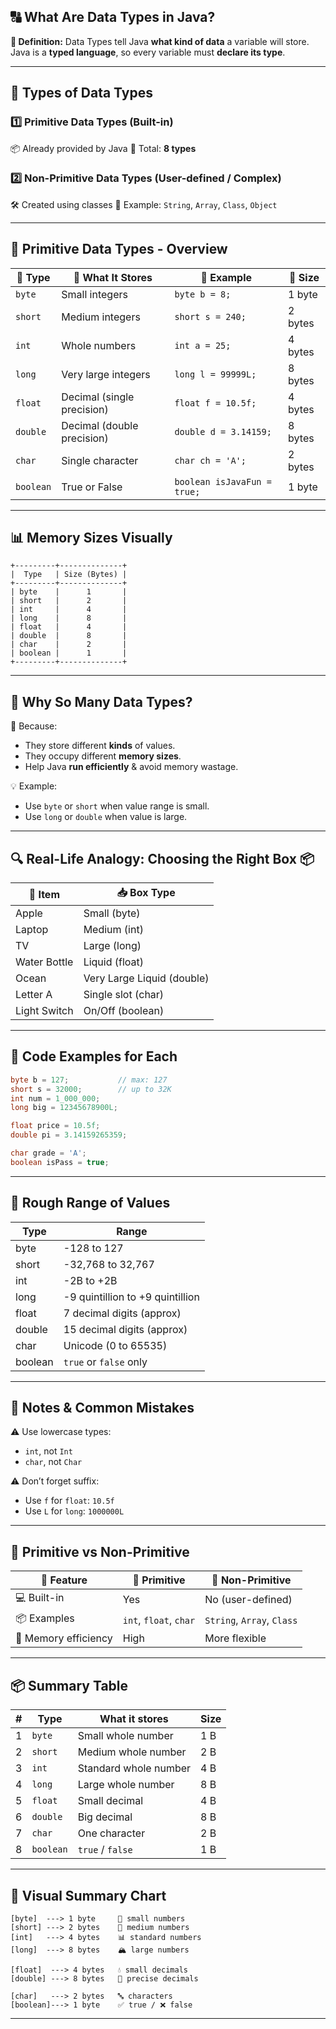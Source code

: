 ## 🔠 **What Are Data Types in Java?**

**🧭 Definition:**
Data Types tell Java **what kind of data** a variable will store.
Java is a **typed language**, so every variable must **declare its type**.

---

## 🌳 **Types of Data Types**

### 1️⃣ **Primitive Data Types (Built-in)**

📦 Already provided by Java
🧩 Total: **8 types**

### 2️⃣ **Non-Primitive Data Types (User-defined / Complex)**

🛠️ Created using classes
🧵 Example: `String`, `Array`, `Class`, `Object`

---

## 🧬 **Primitive Data Types - Overview**

| 🧪 Type   | 🌟 What It Stores          | 🧠 Example                  | 🧮 Size |
| --------- | -------------------------- | --------------------------- | ------- |
| `byte`    | Small integers             | `byte b = 8;`               | 1 byte  |
| `short`   | Medium integers            | `short s = 240;`            | 2 bytes |
| `int`     | Whole numbers              | `int a = 25;`               | 4 bytes |
| `long`    | Very large integers        | `long l = 99999L;`          | 8 bytes |
| `float`   | Decimal (single precision) | `float f = 10.5f;`          | 4 bytes |
| `double`  | Decimal (double precision) | `double d = 3.14159;`       | 8 bytes |
| `char`    | Single character           | `char ch = 'A';`            | 2 bytes |
| `boolean` | True or False              | `boolean isJavaFun = true;` | 1 byte  |

---

## 📊 **Memory Sizes Visually**

```
+---------+--------------+
|  Type   | Size (Bytes) |
+---------+--------------+
| byte    |      1       |
| short   |      2       |
| int     |      4       |
| long    |      8       |
| float   |      4       |
| double  |      8       |
| char    |      2       |
| boolean |      1       |
+---------+--------------+
```

---

## 🧠 **Why So Many Data Types?**

🎯 Because:

* They store different **kinds** of values.
* They occupy different **memory sizes**.
* Help Java **run efficiently** & avoid memory wastage.

💡 Example:

* Use `byte` or `short` when value range is small.
* Use `long` or `double` when value is large.

---

## 🔍 **Real-Life Analogy: Choosing the Right Box 📦**

| 🍎 Item      | 📥 Box Type                |
| ------------ | -------------------------- |
| Apple        | Small (byte)               |
| Laptop       | Medium (int)               |
| TV           | Large (long)               |
| Water Bottle | Liquid (float)             |
| Ocean        | Very Large Liquid (double) |
| Letter A     | Single slot (char)         |
| Light Switch | On/Off (boolean)           |

---

## 🧾 **Code Examples for Each**

```java
byte b = 127;           // max: 127
short s = 32000;        // up to 32K
int num = 1_000_000;
long big = 12345678900L;

float price = 10.5f;
double pi = 3.14159265359;

char grade = 'A';
boolean isPass = true;
```

---

## 🧮 **Rough Range of Values**

| Type    | Range                            |
| ------- | -------------------------------- |
| byte    | -128 to 127                      |
| short   | -32,768 to 32,767                |
| int     | -2B to +2B                       |
| long    | -9 quintillion to +9 quintillion |
| float   | 7 decimal digits (approx)        |
| double  | 15 decimal digits (approx)       |
| char    | Unicode (0 to 65535)             |
| boolean | `true` or `false` only           |

---

## 🚨 Notes & Common Mistakes

⚠️ Use lowercase types:

* `int`, not `Int`
* `char`, not `Char`

⚠️ Don’t forget suffix:

* Use `f` for `float`: `10.5f`
* Use `L` for `long`: `1000000L`

---

## 🔁 **Primitive vs Non-Primitive**

| 🧩 Feature           | 🧪 Primitive           | 🧵 Non-Primitive           |
| -------------------- | ---------------------- | -------------------------- |
| 💻 Built-in          | Yes                    | No (user-defined)          |
| 📦 Examples          | `int`, `float`, `char` | `String`, `Array`, `Class` |
| 🧠 Memory efficiency | High                   | More flexible              |

---

## 📦 Summary Table

|  # | Type      | What it stores        | Size |
| -: | --------- | --------------------- | ---- |
|  1 | `byte`    | Small whole number    | 1 B  |
|  2 | `short`   | Medium whole number   | 2 B  |
|  3 | `int`     | Standard whole number | 4 B  |
|  4 | `long`    | Large whole number    | 8 B  |
|  5 | `float`   | Small decimal         | 4 B  |
|  6 | `double`  | Big decimal           | 8 B  |
|  7 | `char`    | One character         | 2 B  |
|  8 | `boolean` | `true` / `false`      | 1 B  |

---

## 🧩 Visual Summary Chart

```
[byte]  ---> 1 byte     🧮 small numbers
[short] ---> 2 bytes    📏 medium numbers
[int]   ---> 4 bytes    📊 standard numbers
[long]  ---> 8 bytes    🏔️ large numbers

[float]  ---> 4 bytes   💧 small decimals
[double] ---> 8 bytes   🌊 precise decimals

[char]   ---> 2 bytes   🔤 characters
[boolean]---> 1 byte    ✅ true / ❌ false
```

---
